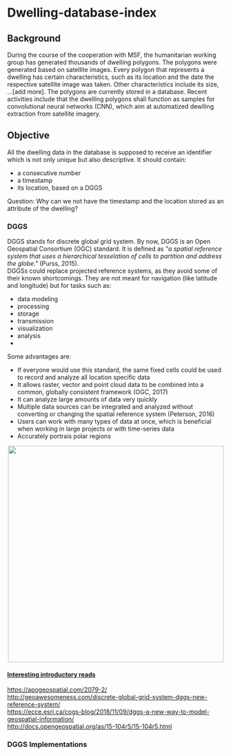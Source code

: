 # Dwelling-database-index  

## Background  
During the course of the cooperation with MSF, the humanitarian working group has generated thousands of dwelling polygons. The polygons were generated based on satellite images. Every polygon that represents a dwelling has certain characteristics, such as its location and the date the respective satellite image was taken. Other characteristics include its size, ...[add more]. The polygons are currently stored in a database. Recent activities include that the dwelling polygons shall function as samples for convolutional neural networks (CNN), which aim at automatized dewlling extraction from satellite imagery.

## Objective
All the dwelling data in the database is supposed to receive an identifier which is not only unique but also descriptive. It should contain:
- a consecutive number  
- a timestamp
- its location, based on a DGGS  

Question: Why can we not have the timestamp and the location stored as an attribute of the dwelling?

### DGGS  
DGGS stands for discrete global grid system. By now, DGGS is an Open Geospatial Consortium (OGC) standard. It is defined as *"a spatial reference system that uses a hierarchical tesselation of cells to partition and address the globe."* (Purss, 2015).  
DGGSs could replace projected reference systems, as they avoid some of their known shortcomings. They are not meant for navigation (like latitude and longitude) but for tasks such as: 
- data modeling
- processing
- storage
- transmission
- visualization
- analysis  
-
Some advantages are:  
- If everyone would use this standard, the same fixed cells could be used to record and analyze all location specific data  
- It allows raster, vector and point cloud data to be combined into a common, globally consistent framework (OGC, 2017)  
- It can analyze large amounts of data very quickly  
- Multiple data sources can be integrated and analyzed without converting or changing the spatial reference system (Peterson, 2016)
- Users can work with many types of data at once, which is beneficial when working in large projects or with time-series data
- Accurately portrais polar regions

<p align="center">
  <a href="https://apogeospatial.com/2079-2/"><img src= "https://apogeospatial.com/wp-content/uploads/2016/03/DGGS-Examples_6-1024x615.jpg" width = "500px"/)</a>
</p>

#### Interesting introductory reads  
https://apogeospatial.com/2079-2/  
http://geoawesomeness.com/discrete-global-grid-system-dggs-new-reference-system/  
https://ecce.esri.ca/cogs-blog/2018/11/09/dggs-a-new-way-to-model-geospatial-information/  
http://docs.opengeospatial.org/as/15-104r5/15-104r5.html  
 
### DGGS Implementations  

